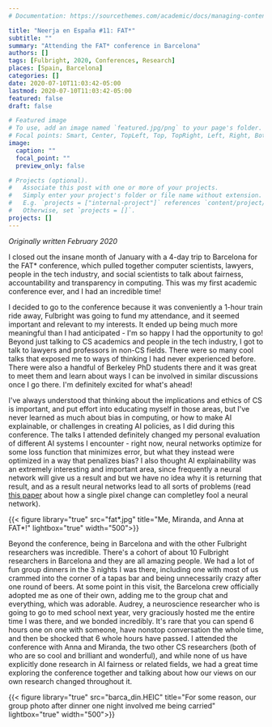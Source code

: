 ```yaml
---
# Documentation: https://sourcethemes.com/academic/docs/managing-content/

title: "Neerja en España #11: FAT*"
subtitle: ""
summary: "Attending the FAT* conference in Barcelona"
authors: []
tags: [Fulbright, 2020, Conferences, Research]
places: [Spain, Barcelona]
categories: []
date: 2020-07-10T11:03:42-05:00
lastmod: 2020-07-10T11:03:42-05:00
featured: false
draft: false

# Featured image
# To use, add an image named `featured.jpg/png` to your page's folder.
# Focal points: Smart, Center, TopLeft, Top, TopRight, Left, Right, BottomLeft, Bottom, BottomRight.
image:
  caption: ""
  focal_point: ""
  preview_only: false

# Projects (optional).
#   Associate this post with one or more of your projects.
#   Simply enter your project's folder or file name without extension.
#   E.g. `projects = ["internal-project"]` references `content/project/deep-learning/index.md`.
#   Otherwise, set `projects = []`.
projects: []
---
```


*Originally written February 2020*

I closed out the insane month of January with a 4-day trip to Barcelona for the FAT* conference, which pulled together computer scientists, lawyers, people in the tech industry, and social scientists to talk about fairness, accountability and transparency in computing. This was my first academic conference ever, and I had an incredible time!

I decided to go to the conference because it was conveniently a 1-hour train ride away, Fulbright was going to fund my attendance, and it seemed important and relevant to my interests. It ended up being much more meaningful than I had anticipated -  I'm so happy I had the opportunity to go! Beyond just talking to CS academics and people in the tech industry, I got to talk to lawyers and professors in non-CS fields. There were so many cool talks that exposed me to ways of thinking I had never experienced before. There were also a handful of Berkeley PhD students there and it was great to meet them and learn about ways I can be involved in similar discussions once I go there. I'm definitely excited for what's ahead!

I've always understood that thinking about the implications and ethics of CS is important, and put effort into educating myself in those areas, but I've never learned as much about bias in computing, or how to make AI explainable, or challenges in creating AI policies, as I did during this conference. The talks I attended definitely changed my personal evaluation of different AI systems I encounter - right now, neural networks optimize for some loss function that minimizes error, but what they instead were optimized in a way that penalizes bias? I also thought AI explainability was an extremely interesting and important area, since frequently a neural network will give us a result and but we have no idea why it is returning that result, and as a result neural networks lead to all sorts of problems (read [this paper](https://arxiv.org/pdf/1710.08864.pdf) about how a single pixel change can completley fool a neural network).

 {{< figure library="true" src="fat*.jpg" title="Me, Miranda, and Anna at FAT*!" lightbox="true" width="500">}}

Beyond the conference, being in Barcelona and with the other Fulbright researchers was incredible. There's a cohort of about 10 Fulbright researchers in Barcelona and they are all amazing people. We had a lot of fun group dinners in the 3 nights I was there, including one with most of us crammed into the corner of a tapas bar and being unnecessarily crazy after one round of beers. At some point in this visit, the Barcelona crew officially adopted me as one of their own, adding me to the group chat and everything, which was adorable. Audrey, a neuroscience researcher who is going to go to med school next year, very graciously hosted me the entire time I was there, and we bonded incredibly. It's rare that you can spend 6 hours one on one with someone, have nonstop conversation the whole time, and then be shocked that 6 whole hours have passed. I attended the conference with Anna and Miranda, the two other CS researchers (both of who are so cool and brilliant and wonderful), and while none of us have explicitly done research in AI fairness or related fields, we had a great time exploring the conference together and talking about how our views on our own research changed throughout it.

 {{< figure library="true" src="barca_din.HEIC" title="For some reason, our group photo after dinner one night involved me being carried" lightbox="true" width="500">}}




